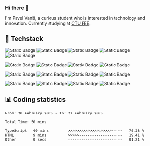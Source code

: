 ### Hi there 👋
I'm Pavel Vaniš, a curious student who is interested in technology and innovation. Currently studying at [CTU FEE](https://fel.cvut.cz/en).

## 🧠 Techstack
![Static Badge](https://img.shields.io/badge/-TypeScript-2f2163?style=flat&logo=typescript)
![Static Badge](https://img.shields.io/badge/-JavaScript-2f2163?style=flat&logo=javascript)
![Static Badge](https://img.shields.io/badge/-Python-2f2163?style=flat&logo=python)
![Static Badge](https://img.shields.io/badge/-C_Sharp-2f2163?style=flat&logo=c#)
![Static Badge](https://img.shields.io/badge/C-2f2163?style=flat&logo=c)

![Static Badge](https://img.shields.io/badge/-MySQL-2f2163?style=flat&logo=mysql)
![Static Badge](https://img.shields.io/badge/-MongoDB-2f2163?style=flat&logo=mongodb)
![Static Badge](https://img.shields.io/badge/-React.js-2f2163?style=flat&logo=react)
![Static Badge](https://img.shields.io/badge/-Next.js-2f2163?style=flat&logo=nextdotjs)

![Static Badge](https://img.shields.io/badge/-Storybook-2f2163?style=flat&logo=storybook)
![Static Badge](https://img.shields.io/badge/-TailwindCSS-2f2163?style=flat&logo=tailwindcss)
![Static Badge](https://img.shields.io/badge/-Sass-2f2163?style=flat&logo=sass)
![Static Badge](https://img.shields.io/badge/-Cypress-2f2163?style=flat&logo=cypress)

![Static Badge](https://img.shields.io/badge/-Github-2f2163?style=flat&logo=github)
![Static Badge](https://img.shields.io/badge/-Gitbook-2f2163?style=flat&logo=gitbook)
![Static Badge](https://img.shields.io/badge/-Linux-2f2163?style=flat&logo=linux)
![Static Badge](https://img.shields.io/badge/-Node.js-2f2163?style=flat&logo=nodedotjs)

## 📊 Coding statistics
<!--START_SECTION:waka-->

```txt
From: 20 February 2025 - To: 27 February 2025

Total Time: 50 mins

TypeScript   40 mins         >>>>>>>>>>>>>>>>>>>>-----   79.38 %
HTML         9 mins          >>>>>--------------------   19.41 %
Other        0 secs          -------------------------   01.21 %
```

<!--END_SECTION:waka-->
